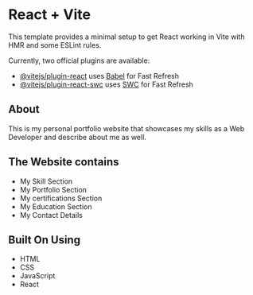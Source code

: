 # React + Vite

This template provides a minimal setup to get React working in Vite with HMR and some ESLint rules.

Currently, two official plugins are available:

- [@vitejs/plugin-react](https://github.com/vitejs/vite-plugin-react/blob/main/packages/plugin-react/README.md) uses [Babel](https://babeljs.io/) for Fast Refresh
- [@vitejs/plugin-react-swc](https://github.com/vitejs/vite-plugin-react-swc) uses [SWC](https://swc.rs/) for Fast Refresh

## About

This is my personal portfolio website that showcases my skills as a Web Developer and describe about me as well. 

## The Website contains 

- My Skill Section
- My Portfolio Section
- My certifications Section
- My Education Section
- My Contact Details

## Built On Using

- HTML
- CSS
- JavaScript
- React
